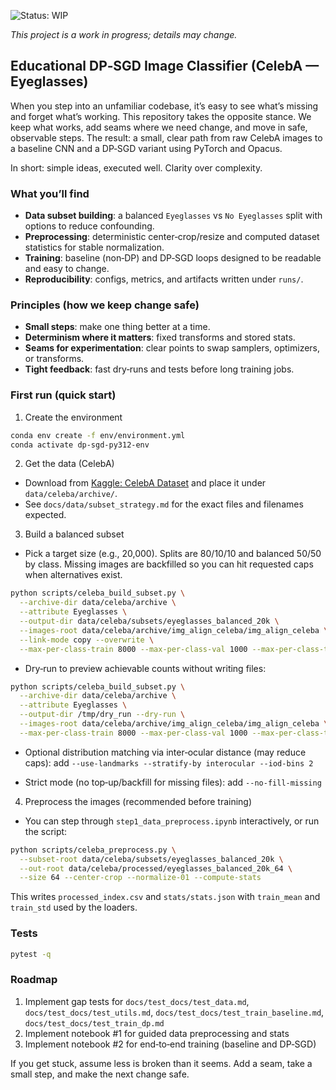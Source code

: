 ![Status: WIP](https://img.shields.io/badge/status-WIP-orange)

_This project is a work in progress; details may change._

## Educational DP‑SGD Image Classifier (CelebA — Eyeglasses)

When you step into an unfamiliar codebase, it’s easy to see what’s missing and forget what’s working. This repository takes the opposite stance. We keep what works, add seams where we need change, and move in safe, observable steps. The result: a small, clear path from raw CelebA images to a baseline CNN and a DP‑SGD variant using PyTorch and Opacus.

In short: simple ideas, executed well. Clarity over complexity.

### What you’ll find
- **Data subset building**: a balanced `Eyeglasses` vs `No Eyeglasses` split with options to reduce confounding.
- **Preprocessing**: deterministic center‑crop/resize and computed dataset statistics for stable normalization.
- **Training**: baseline (non‑DP) and DP‑SGD loops designed to be readable and easy to change.
- **Reproducibility**: configs, metrics, and artifacts written under `runs/`.

### Principles (how we keep change safe)
- **Small steps**: make one thing better at a time.
- **Determinism where it matters**: fixed transforms and stored stats.
- **Seams for experimentation**: clear points to swap samplers, optimizers, or transforms.
- **Tight feedback**: fast dry‑runs and tests before long training jobs.

### First run (quick start)
1) Create the environment
```bash
conda env create -f env/environment.yml
conda activate dp-sgd-py312-env
```

2) Get the data (CelebA)
- Download from [Kaggle: CelebA Dataset](https://www.kaggle.com/datasets/jessicali9530/celeba-dataset) and place it under `data/celeba/archive/`.
- See `docs/data/subset_strategy.md` for the exact files and filenames expected.

3) Build a balanced subset
- Pick a target size (e.g., 20,000). Splits are 80/10/10 and balanced 50/50 by class. Missing images are backfilled so you can hit requested caps when alternatives exist.
```bash
python scripts/celeba_build_subset.py \
  --archive-dir data/celeba/archive \
  --attribute Eyeglasses \
  --output-dir data/celeba/subsets/eyeglasses_balanced_20k \
  --images-root data/celeba/archive/img_align_celeba/img_align_celeba \
  --link-mode copy --overwrite \
  --max-per-class-train 8000 --max-per-class-val 1000 --max-per-class-test 1000
```

- Dry‑run to preview achievable counts without writing files:
```bash
python scripts/celeba_build_subset.py \
  --archive-dir data/celeba/archive \
  --attribute Eyeglasses \
  --output-dir /tmp/dry_run --dry-run \
  --images-root data/celeba/archive/img_align_celeba/img_align_celeba \
  --max-per-class-train 8000 --max-per-class-val 1000 --max-per-class-test 1000
```

- Optional distribution matching via inter‑ocular distance (may reduce caps): add
  `--use-landmarks --stratify-by interocular --iod-bins 2`

- Strict mode (no top‑up/backfill for missing files): add `--no-fill-missing`

4) Preprocess the images (recommended before training)
- You can step through `step1_data_preprocess.ipynb` interactively, or run the script:
```bash
python scripts/celeba_preprocess.py \
  --subset-root data/celeba/subsets/eyeglasses_balanced_20k \
  --out-root data/celeba/processed/eyeglasses_balanced_20k_64 \
  --size 64 --center-crop --normalize-01 --compute-stats
```
This writes `processed_index.csv` and `stats/stats.json` with `train_mean` and `train_std` used by the loaders.

### Tests
```bash
pytest -q
```

### Roadmap
1) Implement gap tests for `docs/test_docs/test_data.md`, `docs/test_docs/test_utils.md`, `docs/test_docs/test_train_baseline.md`, `docs/test_docs/test_train_dp.md`
2) Implement notebook #1 for guided data preprocessing and stats
3) Implement notebook #2 for end‑to‑end training (baseline and DP‑SGD)

If you get stuck, assume less is broken than it seems. Add a seam, take a small step, and make the next change safe.
